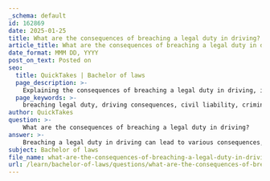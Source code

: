 ```yaml
---
_schema: default
id: 162869
date: 2025-01-25
title: What are the consequences of breaching a legal duty in driving?
article_title: What are the consequences of breaching a legal duty in driving?
date_format: MMM DD, YYYY
post_on_text: Posted on
seo:
  title: QuickTakes | Bachelor of laws
  page_description: >-
    Explaining the consequences of breaching a legal duty in driving, including civil liability, criminal charges, traffic violations, insurance implications, and effects on driving privileges.
  page_keywords: >-
    breaching legal duty, driving consequences, civil liability, criminal charges, traffic violations, increased insurance premiums, judicial decision-making, impact on licensing
author: QuickTakes
question: >-
    What are the consequences of breaching a legal duty in driving?
answer: >-
    Breaching a legal duty in driving can lead to various consequences, both civil and criminal, depending on the nature of the breach and the resulting harm. Here are the key consequences:\n\n1. **Civil Liability**: When a driver fails to uphold their legal duty to operate their vehicle safely, they may be held liable for negligence. This means that if their actions cause an accident resulting in injury or property damage, the affected parties can sue for damages. The plaintiff must prove that the driver had a duty of care, breached that duty, and that the breach directly caused the harm.\n\n2. **Criminal Charges**: In cases of dangerous driving or reckless behavior, a driver may face criminal charges. This can include charges such as reckless driving, driving under the influence, or vehicular manslaughter if the breach results in severe injury or death. Criminal negligence involves a higher degree of moral blameworthiness and can lead to fines, license suspension, or imprisonment.\n\n3. **Traffic Violations**: Breaching traffic regulations, such as speeding or running a red light, can result in traffic tickets, points on the driver's license, and increased insurance premiums. Repeated violations can lead to more severe penalties, including license suspension.\n\n4. **Increased Insurance Premiums**: Insurance companies may raise premiums for drivers who have been found liable for accidents or who have received multiple traffic violations. This is because they are considered higher risk.\n\n5. **Judicial Decision-Making**: Courts will consider the circumstances surrounding the breach of duty, such as the time of day, traffic conditions, and the driver's behavior. For example, driving at high speeds in a busy area during school hours may be viewed more severely than similar behavior in a less populated area at night.\n\n6. **Impact on Licensing**: A breach of legal duty can lead to a review of a driver's fitness to hold a license. Serious offenses may result in the revocation of driving privileges, requiring the driver to undergo additional testing or training to regain their license.\n\nIn summary, breaching a legal duty while driving can have significant repercussions, including civil liability for damages, criminal charges, traffic violations, increased insurance costs, and potential impacts on driving privileges. The specific consequences will depend on the severity of the breach and the resulting harm.
subject: Bachelor of laws
file_name: what-are-the-consequences-of-breaching-a-legal-duty-in-driving.md
url: /learn/bachelor-of-laws/questions/what-are-the-consequences-of-breaching-a-legal-duty-in-driving
---
```


&nbsp;
